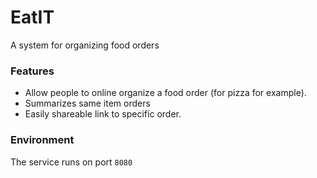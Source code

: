 # EatIT 
A system for organizing food orders

### Features
* Allow people to online organize a food order (for pizza for example). 
* Summarizes same item orders 
* Easily shareable link to specific order.

### Environment
The service runs on port `8080`
